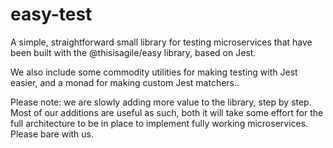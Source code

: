 # easy-test

A simple, straightforward small library for testing microservices that have been built  with the @thisisagile/easy library, based on Jest. 

We also include some commodity utilities for making testing with Jest easier, and a monad for making custom Jest matchers..



Please note: we are slowly adding more value to the library, step by step. Most of our additions are useful as such, both it will take some effort for the full architecture to be in place to implement fully working microservices. Please bare with us.
